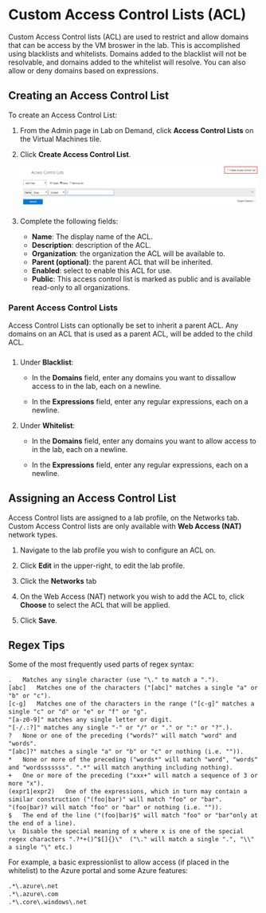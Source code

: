# Custom Access Control Lists (ACL)

Custom Access Control lists (ACL) are used to restrict and allow domains that can be access by the VM broswer in the lab. This is accomplished using blacklists and whitelists. Domains added to the blacklist will not be resolvable, and domains added to the whitelist will resolve. You can also allow or deny domains based on  expressions. 

<!--
![](images/blacklist-and-whitelist-fields.png)
-->
## Creating an Access Control List

To create an Access Control List:

1. From the Admin page in Lab on Demand, click **Access Control Lists** on the Virtual Machines tile.  

1. Click **Create Access Control List**.

    ![](images/create-access-control-list.png)

1. Complete the following fields:

    - **Name**: The display name of the ACL.
    - **Description**: description of the ACL.
    - **Organization**: the organization the ACL will be available to.
    - **Parent (optional)**: the parent ACL that will be inherited. 
    - **Enabled**: select to enable this ACL for use. 
    - **Public**: This access control list is marked as public and is available read-only to all organizations.

### Parent Access Control Lists

Access Control Lists can optionally be set to inherit a parent ACL. Any domains on an ACL that is used as a parent ACL, will be added to the child ACL. 

### 

1. Under **Blacklist**:
    - In the **Domains** field, enter any domains you want to dissallow access to in the lab, each on a newline.

    - In the **Expressions** field, enter any regular expressions, each on a newline.

1. Under **Whitelist**:
    - In the **Domains** field, enter any domains you want to allow access to in the lab, each on a newline.

    - In the **Expressions** field, enter any regular expressions, each on a newline.

## Assigning an Access Control List

Access Control lists are assigned to a lab profile, on the Networks tab. Custom Access Control lists are only available with **Web Access (NAT)** network types.

1. Navigate to the lab profile you wish to configure an ACL on. 

1. Click **Edit** in the upper-right, to edit the lab profile. 

1. Click the **Networks** tab

1. On the Web Access (NAT) network you wish to add the ACL to, click **Choose** to select the ACL that will be applied.

1. Click **Save**. 

## Regex Tips

Some of the most frequently used parts of regex syntax:
```
.	Matches any single character (use "\." to match a ".").
[abc]	Matches one of the characters ("[abc]" matches a single "a" or "b" or "c").
[c-g]	Matches one of the characters in the range ("[c-g]" matches a single "c" or "d" or "e" or "f" or "g".
"[a-z0-9]" matches any single letter or digit.
"[-/.:?]" matches any single "-" or "/" or "." or ":" or "?".).
?	None or one of the preceding ("words?" will match "word" and "words".
"[abc]?" matches a single "a" or "b" or "c" or nothing (i.e. "")).
*	None or more of the preceding ("words*" will match "word", "words" and "wordsssssss". ".*" will match anything including nothing).
+	One or more of the preceding ("xxx+" will match a sequence of 3 or more "x").
(expr1|expr2)	One of the expressions, which in turn may contain a similar construction ("(foo|bar)" will match "foo" or "bar".
"(foo|bar)? will match "foo" or "bar" or nothing (i.e. "")).
$	The end of the line ("(foo|bar)$" will match "foo" or "bar"only at the end of a line).
\x	Disable the special meaning of x where x is one of the special regex characters ".?*+()^$[]{}\"  ("\." will match a single ".", "\\" a single "\" etc.)
```

For example, a basic expressionlist to allow access (if placed in the whitelist) to the Azure portal and some Azure features: 
```
.*\.azure\.net
.*\.azure\.com
.*\.core\.windows\.net
```


